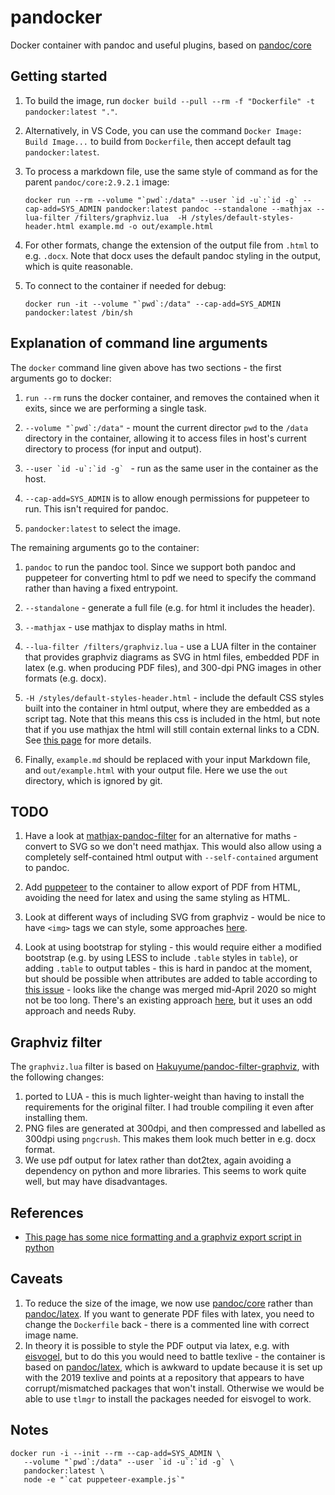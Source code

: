 # pandocker

Docker container with pandoc and useful plugins, based on [pandoc/core](https://hub.docker.com/r/pandoc/core)

## Getting started

1. To build the image, run `docker build --pull --rm -f "Dockerfile" -t pandocker:latest "."`.

2. Alternatively, in VS Code, you can use the command `Docker Image: Build Image...` to build from `Dockerfile`, then accept default tag `pandocker:latest`.

3. To process a markdown file, use the same style of command as for the parent `pandoc/core:2.9.2.1` image:

   ```shell
   docker run --rm --volume "`pwd`:/data" --user `id -u`:`id -g` --cap-add=SYS_ADMIN pandocker:latest pandoc --standalone --mathjax --lua-filter /filters/graphviz.lua  -H /styles/default-styles-header.html example.md -o out/example.html
   ```

4. For other formats, change the extension of the output file from `.html` to e.g. `.docx`. Note that docx uses the default pandoc styling in the output, which is quite reasonable.

5. To connect to the container if needed for debug:

   ```shell
   docker run -it --volume "`pwd`:/data" --cap-add=SYS_ADMIN pandocker:latest /bin/sh
   ```

## Explanation of command line arguments

The `docker` command line given above has two sections - the first arguments go to docker:

1. ``run --rm`` runs the docker container, and removes the contained when it exits, since we are performing a single task.

2. ``--volume "`pwd`:/data"`` - mount the current director `pwd` to the `/data` directory in the container, allowing it to access files in host's current directory to process (for input and output).

3. ``--user `id -u`:`id -g` `` - run as the same user in the container as the host.

4. `--cap-add=SYS_ADMIN` is to allow enough permissions for puppeteer to run. This isn't required for pandoc.

5. `pandocker:latest` to select the image.

The remaining arguments go to the container:

1. `pandoc` to run the pandoc tool. Since we support both pandoc and puppeteer for converting html to pdf we need to specify the command rather than having a fixed entrypoint.

2. `--standalone` - generate a full file (e.g. for html it includes the header).

3. `--mathjax` - use mathjax to display maths in html.

4. `--lua-filter /filters/graphviz.lua` - use a LUA filter in the container that provides graphviz diagrams as SVG in html files, embedded PDF in latex (e.g. when producing PDF files), and 300-dpi PNG images in other formats (e.g. docx).

5. `-H /styles/default-styles-header.html` - include the default CSS styles built into the container in html output, where they are embedded as a script tag. Note that this means this css is included in the html, but note that if you use mathjax the html will still contain external links to a CDN. See [this page](https://devilgate.org/blog/2012/07/02/tip-using-pandoc-to-create-truly-standalone-html-files/) for more details.

6. Finally, `example.md` should be replaced with your input Markdown file, and `out/example.html` with your output file. Here we use the `out` directory, which is ignored by git.

## TODO

1. Have a look at [mathjax-pandoc-filter](https://github.com/lierdakil/mathjax-pandoc-filter) for an alternative for maths - convert to SVG so we don't need mathjax. This would also allow using a completely self-contained html output with `--self-contained` argument to pandoc.

2. Add [puppeteer](https://developers.google.com/web/tools/puppeteer) to the container to allow export of PDF from HTML, avoiding the need for latex and using the same styling as HTML.

3. Look at different ways of including SVG from graphviz - would be nice to have `<img>` tags we can style, some approaches [here](https://css-tricks.com/using-svg/).

4. Look at using bootstrap for styling - this would require either a modified bootstrap (e.g. by using LESS to include `.table` styles in `table`), or adding `.table` to output tables - this is hard in pandoc at the moment, but should be possible when attributes are added to table according to [this issue](https://github.com/jgm/pandoc/issues/1024) - looks like the change was merged mid-April 2020 so might not be too long. There's an existing approach [here](https://github.com/htdebeer/paru/blob/master/examples/filters/add_css_class_to_tables.rb), but it uses an odd approach and needs Ruby.

## Graphviz filter

The `graphviz.lua` filter is based on [Hakuyume/pandoc-filter-graphviz](https://github.com/Hakuyume/pandoc-filter-graphviz), with the following changes:

1. ported to LUA - this is much lighter-weight than having to install the requirements for the original filter. I had trouble compiling it even after installing them.
2. PNG files are generated at 300dpi, and then compressed and labelled as 300dpi using `pngcrush`. This makes them look much better in e.g. docx format.
3. We use pdf output for latex rather than dot2tex, again avoiding a dependency on python and more libraries. This seems to work quite well, but may have disadvantages.

## References

* [This page has some nice formatting and a graphviz export script in python](http://nrstickley.com/pandoc/example.html)

## Caveats

1. To reduce the size of the image, we now use [pandoc/core](https://hub.docker.com/r/pandoc/core) rather than [pandoc/latex](https://hub.docker.com/r/pandoc/latex). If you want to generate PDF files with latex, you need to change the `Dockerfile` back - there is a commented line with correct image name.
1. In theory it is possible to style the PDF output via latex, e.g. with [eisvogel](https://github.com/Wandmalfarbe/pandoc-latex-template), but to do this you would need to battle texlive - the container is based on [pandoc/latex](https://hub.docker.com/r/pandoc/latex), which is awkward to update because it is set up with the 2019 texlive and points at a repository that appears to have corrupt/mismatched packages that won't install. Otherwise we would be able to use `tlmgr` to install the packages needed for eisvogel to work.

## Notes

```shell
docker run -i --init --rm --cap-add=SYS_ADMIN \
   --volume "`pwd`:/data" --user `id -u`:`id -g` \
   pandocker:latest \
   node -e "`cat puppeteer-example.js`"
```

